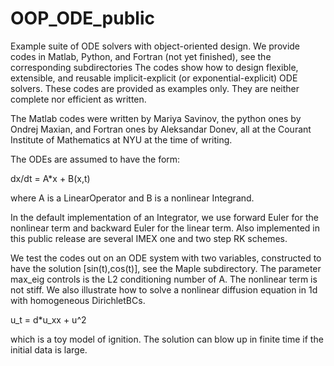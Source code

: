 # OOP_ODE_public
Example suite of ODE solvers with object-oriented design.
We provide codes in Matlab, Python, and Fortran (not yet finished), see the corresponding subdirectories
The codes show how to design flexible, extensible, and reusable implicit-explicit (or exponential-explicit) ODE solvers.
These codes are provided as examples only. They are neither complete nor efficient as written.

The Matlab codes were written by Mariya Savinov, the python ones by Ondrej Maxian, and Fortran ones by Aleksandar Donev,
all at the Courant Institute of Mathematics at NYU at the time of writing.

The ODEs are assumed to have the form:

dx/dt = A*x + B(x,t)

where A is a LinearOperator and B is a nonlinear Integrand. 

In the default implementation of an Integrator, we use forward Euler for the nonlinear term and backward Euler for the linear term.
Also implemented in this public release are several IMEX one and two step RK schemes. 

We test the codes out on an ODE system with two variables, constructed to have the solution [sin(t),cos(t)], see the Maple subdirectory.
The parameter max_eig controls is the L2 conditioning number of A. The nonlinear term is not stiff.
We also illustrate how to solve a nonlinear diffusion equation in 1d with homogeneous DirichletBCs.

u\_t = d*u\_xx + u^2

which is a toy model of ignition. The solution can blow up in finite time if the initial data is large.

